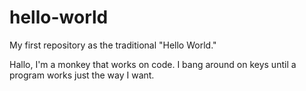 # hello-world
My first repository as the traditional "Hello World."

Hallo, I'm a monkey that works on code. I bang around on keys until a program works just the way I want. 
